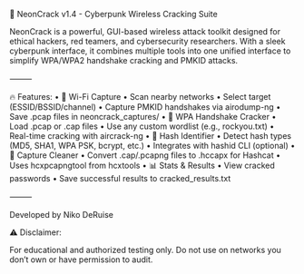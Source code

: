 🧬 NeonCrack v1.4 - Cyberpunk Wireless Cracking Suite

NeonCrack is a powerful, GUI-based wireless attack toolkit designed for ethical hackers, red teamers, and cybersecurity researchers. With a sleek cyberpunk interface, it combines multiple tools into one unified interface to simplify WPA/WPA2 handshake cracking and PMKID attacks.

⸻

🔥 Features:
	•	📡 Wi-Fi Capture
	•	Scan nearby networks
	•	Select target (ESSID/BSSID/channel)
	•	Capture PMKID handshakes via airodump-ng
	•	Save .pcap files in neoncrack_captures/
	•	🧨 WPA Handshake Cracker
	•	Load .pcap or .cap files
	•	Use any custom wordlist (e.g., rockyou.txt)
	•	Real-time cracking with aircrack-ng
	•	🔎 Hash Identifier
	•	Detect hash types (MD5, SHA1, WPA PSK, bcrypt, etc.)
	•	Integrates with hashid CLI (optional)
	•	🧹 Capture Cleaner
	•	Convert .cap/.pcapng files to .hccapx for Hashcat
	•	Uses hcxpcapngtool from hcxtools
	•	📊 Stats & Results
	•	View cracked passwords
	•	Save successful results to cracked_results.txt


⸻

Developed by Niko DeRuise

⚠️ Disclaimer:

For educational and authorized testing only. Do not use on networks you don’t own or have permission to audit.




